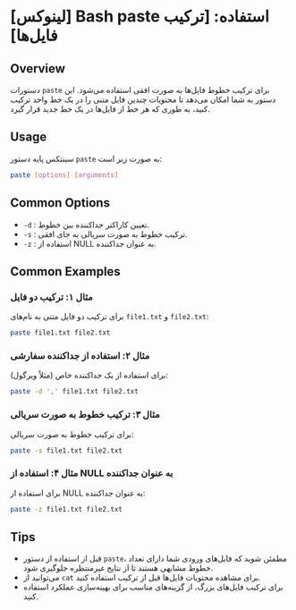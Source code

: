 # [لینوکس] Bash paste استفاده: [ترکیب فایل‌ها]

## Overview
دستورات `paste` برای ترکیب خطوط فایل‌ها به صورت افقی استفاده می‌شود. این دستور به شما امکان می‌دهد تا محتویات چندین فایل متنی را در یک خط واحد ترکیب کنید، به طوری که هر خط از فایل‌ها در یک خط جدید قرار گیرد.

## Usage
سینتکس پایه دستور `paste` به صورت زیر است:

```bash
paste [options] [arguments]
```

## Common Options
- `-d` : تعیین کاراکتر جداکننده بین خطوط.
- `-s` : ترکیب خطوط به صورت سریالی به جای افقی.
- `-z` : استفاده از NULL به عنوان جداکننده.

## Common Examples
### مثال ۱: ترکیب دو فایل
برای ترکیب دو فایل متنی به نام‌های `file1.txt` و `file2.txt`:

```bash
paste file1.txt file2.txt
```

### مثال ۲: استفاده از جداکننده سفارشی
برای استفاده از یک جداکننده خاص (مثلاً ویرگول):

```bash
paste -d ',' file1.txt file2.txt
```

### مثال ۳: ترکیب خطوط به صورت سریالی
برای ترکیب خطوط به صورت سریالی:

```bash
paste -s file1.txt file2.txt
```

### مثال ۴: استفاده از NULL به عنوان جداکننده
برای استفاده از NULL به عنوان جداکننده:

```bash
paste -z file1.txt file2.txt
```

## Tips
- قبل از استفاده از دستور `paste`، مطمئن شوید که فایل‌های ورودی شما دارای تعداد خطوط مشابهی هستند تا از نتایج غیرمنتظره جلوگیری شود.
- می‌توانید از `cat` برای مشاهده محتویات فایل‌ها قبل از ترکیب استفاده کنید.
- برای ترکیب فایل‌های بزرگ، از گزینه‌های مناسب برای بهینه‌سازی عملکرد استفاده کنید.